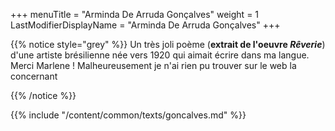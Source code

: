 +++
menuTitle = "Arminda De Arruda Gonçalves"
weight = 1
LastModifierDisplayName = "Arminda De Arruda Gonçalves"
+++


{{% notice style="grey" %}}
Un très joli poème (**extrait de l'oeuvre *Rêverie***) d'une artiste brésilienne née vers 1920 qui aimait écrire dans ma langue. Merci Marlene ! Malheureusement je n'ai rien pu trouver sur le web la concernant

{{% /notice %}}

{{% include "/content/common/texts/goncalves.md" %}}

